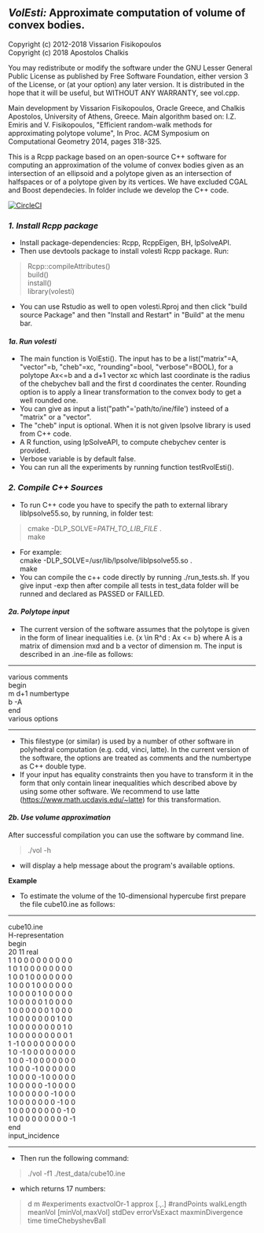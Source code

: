 ## *VolEsti:* Approximate computation of volume of convex bodies.

Copyright (c) 2012-2018 Vissarion Fisikopoulos  
Copyright (c) 2018 Apostolos Chalkis

You may redistribute or modify the software under the GNU Lesser General Public License as published by Free Software Foundation, either version 3 of the License, or (at your option) any later version. It is distributed in the hope that it will be useful, but WITHOUT ANY WARRANTY, see vol.cpp.  

Main development by Vissarion Fisikopoulos, Oracle Greece, and Chalkis Apostolos, University of Athens, Greece.
Main algorithm based on: I.Z. Emiris and V. Fisikopoulos, "Efficient random-walk methods for approximating polytope volume", In Proc. ACM Symposium on Computational Geometry 2014, pages 318-325.  

This is a Rcpp package based on an open-source C++ software for computing an approximation of the volume of convex bodies given as an intersection of an ellipsoid and a polytope given as an intersection of halfspaces or of a polytope given by its vertices. We have excluded CGAL and Boost dependecies. In folder include we develop the C++ code.

[![CircleCI](https://circleci.com/gh/vissarion/volume_approximation.svg?style=svg)](https://circleci.com/gh/vissarion/volume_approximation)

### *1. Install Rcpp package*  

* Install package-dependencies: Rcpp, RcppEigen, BH, lpSolveAPI.  
* Then use devtools package to install volesti Rcpp package. Run:
>Rcpp::compileAttributes()  
>build()  
>install()  
>library(volesti)  

* You can use Rstudio as well to open volesti.Rproj and then click "build source Package" and then "Install and Restart" in "Build" at the menu bar.  

#### *1a. Run volesti*

* The main function is VolEsti(). The input has to be a list("matrix"=A, "vector"=b, "cheb"=xc, "rounding"=bool, "verbose"=BOOL), for a polytope Ax<=b and a d+1 vector xc which last coordinate is the radius of the chebychev ball and the first d coordinates the center. Rounding option is to apply a linear transformation to the convex body to get a well rounded one.  
* You can give as input a list("path"='path/to/ine/file') insteed of a "matrix" or a "vector".  
* The "cheb" input is optional. When it is not given lpsolve library is used from C++ code.  
* A R function, using lpSolveAPI, to compute chebychev center is provided.
* Verbose variable is by default false.  
* You can run all the experiments by running function testRvolEsti().  

### *2. Compile C++ Sources*  

* To run C++ code you have to specify the path to external library liblpsolve55.so, by running, in folder test:  
>cmake -DLP_SOLVE=_PATH_TO_LIB_FILE_ .  
>make  

* For example:  
cmake -DLP_SOLVE=/usr/lib/lpsolve/liblpsolve55.so .  
make  
* You can compile the c++ code directly by running ./run_tests.sh. If you give input -exp then after compile all tests in test_data folder will be runned and declared as PASSED or FAILLED.  
  
#### *2a. Polytope input*  

* The current version of the software assumes that the polytope is given in the form of linear inequalities i.e. {x \in R^d : Ax <= b} where A is a matrix of dimension mxd and b a vector of dimension m. The input is described in an .ine-file as follows:  
  
- - - - - - - - - -   
various comments  
begin  
m d+1 numbertype  
b -A  
end  
various options  
- - - - - - - - - - 
  
* This filestype (or similar) is used by a number of other software in polyhedral computation (e.g. cdd, vinci, latte). In the current version of the software, the options are treated as comments and the numbertype as C++ double type.  
* If your input has equality constraints then you have to transform it in the form that only contain linear inequalities which described above by using some other software. We recommend to use latte (https://www.math.ucdavis.edu/~latte) for this transformation.  
  
#### *2b. Use volume approximation*  

After successful compilation you can use the software by command line. 
 
>./vol -h  
  
* will display a help message about the program's available options.  
  
**Example**  
  
* To estimate the volume of the 10-dimensional hypercube first prepare the file cube10.ine as follows:  
  
- - - - - - - - - - 
cube10.ine  
H-representation  
begin  
 20 11 real  
 1 1 0 0 0 0 0 0 0 0 0  
 1 0 1 0 0 0 0 0 0 0 0  
 1 0 0 1 0 0 0 0 0 0 0  
 1 0 0 0 1 0 0 0 0 0 0  
 1 0 0 0 0 1 0 0 0 0 0  
 1 0 0 0 0 0 1 0 0 0 0  
 1 0 0 0 0 0 0 1 0 0 0  
 1 0 0 0 0 0 0 0 1 0 0  
 1 0 0 0 0 0 0 0 0 1 0  
 1 0 0 0 0 0 0 0 0 0 1  
 1 -1 0 0 0 0 0 0 0 0 0  
 1 0 -1 0 0 0 0 0 0 0 0  
 1 0 0 -1 0 0 0 0 0 0 0  
 1 0 0 0 -1 0 0 0 0 0 0  
 1 0 0 0 0 -1 0 0 0 0 0  
 1 0 0 0 0 0 -1 0 0 0 0  
 1 0 0 0 0 0 0 -1 0 0 0  
 1 0 0 0 0 0 0 0 -1 0 0  
 1 0 0 0 0 0 0 0 0 -1 0  
 1 0 0 0 0 0 0 0 0 0 -1  
end  
input_incidence  
- - - - - - - - - - -
  
* Then run the following command:  
>./vol -f1 ./test_data/cube10.ine  

* which returns 17 numbers:  
>d m #experiments exactvolOr-1 approx [.,.] #randPoints walkLength meanVol [minVol,maxVol] stdDev errorVsExact maxminDivergence time timeChebyshevBall
 



